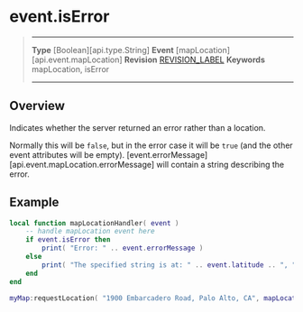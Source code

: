 
# event.isError

> --------------------- ------------------------------------------------------------------------------------------
> __Type__              [Boolean][api.type.String]
> __Event__             [mapLocation][api.event.mapLocation]
> __Revision__          [REVISION_LABEL](REVISION_URL)
> __Keywords__          mapLocation, isError
> --------------------- ------------------------------------------------------------------------------------------

## Overview

Indicates whether the server returned an error rather than a location.

Normally this will be `false`, but in the error case it will be `true` (and the other event attributes will be empty). [event.errorMessage][api.event.mapLocation.errorMessage] will contain a string describing the error.

## Example
 
``````lua
local function mapLocationHandler( event )
    -- handle mapLocation event here
    if event.isError then
        print( "Error: " .. event.errorMessage )
    else
        print( "The specified string is at: " .. event.latitude .. ", " .. event.longitude )
    end
end

myMap:requestLocation( "1900 Embarcadero Road, Palo Alto, CA", mapLocationHandler )
``````

